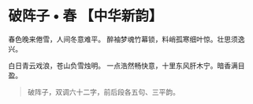 # 破阵子 • 春 【中华新韵】
  春色晚来倦雪，人间冬意难平。
醉袖梦魂竹幕锁，料峭孤寒细叶惊。壮思须逸兴。

  白日青云戏浪，苍山负雪烛明。
一点浩然畅快意，十里东风肝木宁。暗香满目盈。

> 破阵子，双调六十二字，前后段各五句、三平韵。
